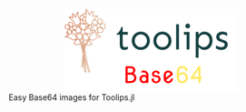 <div align = "center"><img src = "https://github.com/ChifiSource/image_dump/blob/main/toolips/toolipsbase64.png" href = "https://toolips.app"></img></div>
Easy Base64 images for Toolips.jl
